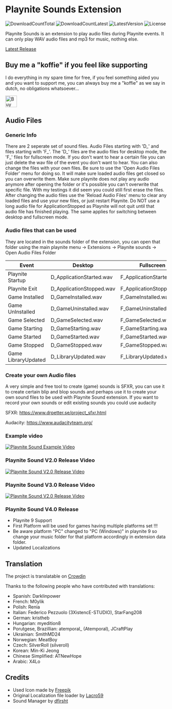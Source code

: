 # Playnite Sounds Extension
![DownloadCountTotal](https://img.shields.io/github/downloads/joyrider3774/PlayniteSound/total?label=total%20downloads&style=plastic) ![DownloadCountLatest](https://img.shields.io/github/downloads/joyrider3774/PlayniteSound/latest/total?style=plastic) ![LatestVersion](https://img.shields.io/github/v/tag/joyrider3774/PlayniteSound?label=Latest%20version&style=plastic) ![License](https://img.shields.io/github/license/joyrider3774/PlayniteSound?style=plastic)

Playnite Sounds is an extension to play audio files during Playnite events. 
It can only play WAV audio files and mp3 for music, nothing else.

[Latest Release](https://github.com/joyrider3774/PlayniteSound/releases/latest)

## Buy me a "koffie" if you feel like supporting 
I do everything in my spare time for free, if you feel something aided you and you want to support me, you can always buy me a "koffie" as we say in dutch, no obligations whatsoever...

<a href='https://ko-fi.com/Q5Q3BKI5S' target='_blank'><img height='36' style='border:0px;height:36px;' src='https://cdn.ko-fi.com/cdn/kofi2.png?v=3' border='0' alt='Buy Me a Coffee at ko-fi.com' /></a>

## Audio Files

### Generic Info
There are 2 seperate set of sound files. Audio Files starting with 'D_' and files starting with 'F_'. 
The 'D_' files are the audio files for desktop mode, the 'F_' files for fullscreen mode.
If you don't want to hear a certain file you can just delete the wav file of the event you don't want to hear.
You can also change the files with your own files. Be sure to use the 'Open Audio Files Folder' menu for doing so.
It will make sure loaded audio files get closed so you can overwrite them. Make sure playnite does not play any audio	anymore after opening the folder or it's possible you can't overwrite that specific file. With my testings it did seem you could still first erase the files. After changing the audio files use the 'Reload Audio Files' menu to clear any loaded files and use your new files, or just restart Playnite. Do NOT use a long audio file for ApplicationStopped as Playnite will not quit until that audio file has finished playing. The same applies for switching between desktop and fullscreen mode.

### Audio files that can be used
They are located in the sounds folder of the extension, you can open that folder using the main playnite menu -> Extensions -> Playnite sounds -> Open Audio Files Folder

| Event         | Desktop       | Fullscreen |
| ------------- |---------------|-------|
| Playnite Startup | D_ApplicationStarted.wav | F_ApplicationStarted.wav |
| Playnite Exit     | D_ApplicationStopped.wav | F_ApplicationStopped.wav |
| Game Installed | D_GameInstalled.wav | F_GameInstalled.wav |
| Game UnInstalled | D_GameUninstalled.wav | F_GameUninstalled.wav |
| Game Selected | D_GameSelected.wav |  F_GameSelected.wav |
| Game Starting | D_GameStarting.wav | F_GameStarting.wav |
| Game Started | D_GameStarted.wav | F_GameStarted.wav |
| Game Stopped | D_GameStopped.wav | F_GameStopped.wav |
| Game LibraryUpdated | D_LibraryUpdated.wav | F_LibraryUpdated.wav |

### Create your own Audio files
A very simple and free tool to create (game) sounds is SFXR, you can use it to create certain blip and blop sounds and perhaps use it to create your own sound files to be used with Playnite Sound extension. If you want to record your own sounds or edit existing sounds you could use audacity

SFXR: https://www.drpetter.se/project_sfxr.html

Audacity: https://www.audacityteam.org/

### Example video
[![Playnite Sound Example Video](http://img.youtube.com/vi/zXzSdLrOmtw/0.jpg)](http://www.youtube.com/watch?v=zXzSdLrOmtw "Playnite Sound Example Video")

### Playnite Sound V2.0 Release Video
[![Playnite Sound V2.0 Release Video](http://img.youtube.com/vi/iTZ9JbswN3M/0.jpg)](https://youtu.be/iTZ9JbswN3M "Playnite Sound V2.0 Release Video")

### Playnite Sound V3.0 Release Video
[![Playnite Sound V2.0 Release Video](http://img.youtube.com/vi/NL1c7puTPz8/0.jpg)](https://youtu.be/NL1c7puTPz8 "Playnite Sound V3.0 Release Video")

### Playnite Sound V4.0 Release
* Playnite 9 Support
* First Platform will be used for games having multiple platforms set !!!
* Be aware platform "PC" changed to "PC (Windows)" in playnite 9 so change your music folder for that platform accordingly in extension data folder.
* Updated Localizations


## Translation
The project is translatable on [Crowdin](https://crowdin.com/project/playnite-game-speak)

Thanks to the following people who have contributed with translations:
* Spanish: Darklinpower
* French: M0ylik
* Polish: Renia
* Italian: Federico Pezzuolo (3XistencE-STUDIO), StarFang208
* German: kristheb
* Hungarian: myedition8
* Porutgese, Brazillian: atemporal_ (Atemporal), JCraftPlay 
* Ukrainian: SmithMD24
* Norwegian: MeatBoy 
* Czech: SilverRoll (silveroll)
* Korean: Min-Ki Jeong
* Chinese Simplified: ATNewHope
* Arabic: X4Lo

## Credits
* Used Icon made by [Freepik](http://www.freepik.com/)
* Original Localization file loader by [Lacro59](https://github.com/Lacro59)
* Sound Manager by [dfirsht](https://github.com/dfirsht)
